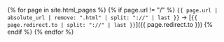 {% for page in site.html_pages %}
{% if page.url != "/" %}
`{{ page.url | absolute_url | remove: ".html" | split: "://" | last }}` -> [`{{ page.redirect.to | split: "://" | last }}`]({{ page.redirect.to }})
{% endif %}
{% endfor %}
